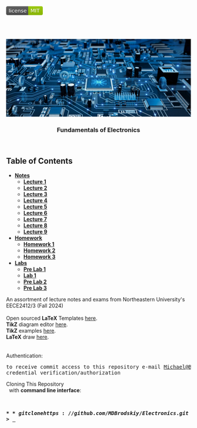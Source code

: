 <!-- PROJECT LOGO -->
<br />
<p align="left">
  <a href="https://github.com/MDBrodskiy/Electronics/tree/master/LICENSE">
    <img src="images/LicenseImage.svg" alt="license" width="100" height="24"></a>
</p>
<br/>
<br/>

<!-- BACKGROUND & TITLE -->
<p align="center">
  <a href="https://github.com/MDBrodskiy/Electronics">
    <img src="images/background.png" alt="background">
  </a>
  <h3 align="center">Fundamentals of Electronics</h3>
<br />
</p>

<!-- TABLE OF CONTENTS -->
## Table of Contents

* [**Notes**](https://github.com/MDBrodskiy/Electronics/tree/master/Notes/)
    * [**Lecture 1**](https://github.com/MDBrodskiy/Electronics/tree/master/Notes/Lecture1.pdf)
    * [**Lecture 2**](https://github.com/MDBrodskiy/Electronics/tree/master/Notes/Lecture2.pdf)
    * [**Lecture 3**](https://github.com/MDBrodskiy/Electronics/tree/master/Notes/Lecture3.pdf)
    * [**Lecture 4**](https://github.com/MDBrodskiy/Electronics/tree/master/Notes/Lecture4.pdf)
    * [**Lecture 5**](https://github.com/MDBrodskiy/Electronics/tree/master/Notes/Lecture5.pdf)
    * [**Lecture 6**](https://github.com/MDBrodskiy/Electronics/tree/master/Notes/Lecture6.pdf)
    * [**Lecture 7**](https://github.com/MDBrodskiy/Electronics/tree/master/Notes/Lecture7.pdf)
    * [**Lecture 8**](https://github.com/MDBrodskiy/Electronics/tree/master/Notes/Lecture8.pdf)
    * [**Lecture 9**](https://github.com/MDBrodskiy/Electronics/tree/master/Notes/Lecture9.pdf)
* [**Homework**](https://github.com/MDBrodskiy/Electronics/tree/master/Homework/)
    * [**Homework 1**](https://github.com/MDBrodskiy/Electronics/tree/master/Homework/Homework1.pdf)
    * [**Homework 2**](https://github.com/MDBrodskiy/Electronics/tree/master/Homework/Homework2.pdf)
    * [**Homework 3**](https://github.com/MDBrodskiy/Electronics/tree/master/Homework/Homework3.pdf)
* [**Labs**](https://github.com/MDBrodskiy/Electronics/tree/master/Labs/)
    * [**Pre Lab 1**](https://github.com/MDBrodskiy/Electronics/tree/master/Labs/PreLab1.pdf)
    * [**Lab 1**](https://github.com/MDBrodskiy/Electronics/tree/master/Labs/Lab1.pdf)
    * [**Pre Lab 2**](https://github.com/MDBrodskiy/Electronics/tree/master/Labs/PreLab2.pdf)
    * [**Pre Lab 3**](https://github.com/MDBrodskiy/Electronics/tree/master/Labs/PreLab3.pdf)

<!--
  * [**Chapter 1**](#Notes/Chapter\ 1)
* [**Exams**](#Exams)
* [**Projects**](#Projects)
-->


An assortment of lecture notes and exams from Northeastern University's EECE2412/3 (Fall 2024)
<br/> <br/> 
Open sourced **LaTeX** Templates [here](https://www.latextemplates.com/).
<br/>
**TikZ** diagram editor [here](https://www.mathcha.io/editor).
<br/>
**TikZ** examples [here](https://www.texample.net/tikz/example).
<br/>
**LaTeX** draw [here](https://www.latexdraw.com/).
<br/> <br/> <br/>
Authentication:   
    <pre>to receive commit access to this repository e-mail Michael@Brodskiy.com for credential verification/authorization</pre>

Cloning This Repository
</br>&nbsp;&nbsp;with **command line interface**:
    <pre>    
    **$** git clone https://github.com/MDBrodskiy/Electronics.git    
    **$** **>**  **_**
    </pre>
